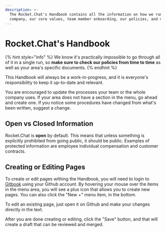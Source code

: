 ```yaml
---
description: >-
  The Rocket.Chat's Handbook contains all the information on how we run the
  company, our core values, team member onboarding, our policies, and much more.
---
```


# Rocket.Chat's Handbook

{% hint style="info" %}
We know it's practically impossible to go through all of it in a single run, so **make sure to check our policies from time to time** as well as your area's specific documents.
{% endhint %}

This Handbook will always be a work-in-progress, and it is everyone's responsibility to keep it up-to-date and relevant.

You are encouraged to update the processes your team or the whole company uses. If your area does not have a section in the menu, go ahead and create one. If you notice some procedures have changed from what's been written, suggest a change.

## Open vs Closed Information

Rocket.Chat is **open** by default. This means that unless something is explicitly prohibited from going public, it should be public. Examples of protected information are employee individual compensation and customer contracts.

## Creating or Editing Pages

To create or edit pages withing the Handbook, you will need to login to [Gitbook](https://app.gitbook.com/login) using your Github account. By hovering your mouse over the items in the menu area, you will see a plus icon that allows you to create new pages. You can also click the "New +" menu item, in the bottom.

To edit an existing page, just open it on Github and make your changes directly in the text.

After you are done creating or editing, click the "Save" button, and that will create a draft that can be reviewed and merged.

